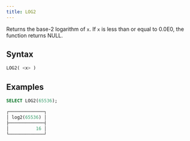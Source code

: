 ```yaml
---
title: LOG2
---
```


Returns the base-2 logarithm of `x`. If `x` is less than or equal to 0.0E0, the function returns NULL.

## Syntax

```sql
LOG2( <x> )
```

## Examples

```sql
SELECT LOG2(65536);

┌─────────────┐
│ log2(65536) │
├─────────────┤
│          16 │
└─────────────┘
```